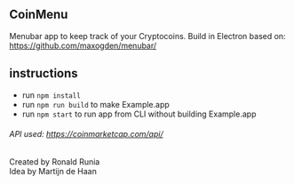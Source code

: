 ## CoinMenu

Menubar app to keep track of your Cryptocoins.
Build in Electron based on: https://github.com/maxogden/menubar/


## instructions

- run `npm install`
- run `npm run build` to make Example.app
- run `npm start` to run app from CLI without building Example.app


###### API used: https://coinmarketcap.com/api/

Created by Ronald Runia  
Idea by Martijn de Haan
